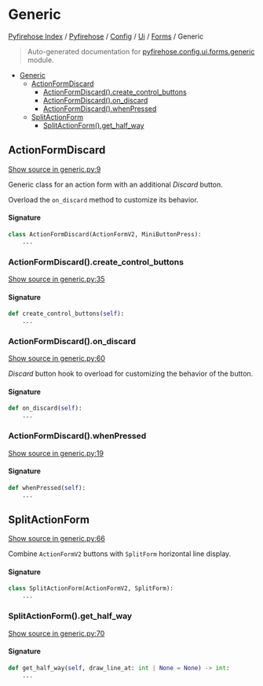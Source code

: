 # Generic

[Pyfirehose Index](../../../../README.md#pyfirehose-index) /
[Pyfirehose](../../../index.md#pyfirehose) /
[Config](../../index.md#config) /
[Ui](../index.md#ui) /
[Forms](./index.md#forms) /
Generic

> Auto-generated documentation for [pyfirehose.config.ui.forms.generic](https://github.com/pinax-network/pyfirehose/blob/main/pyfirehose/config/ui/forms/generic.py) module.

- [Generic](#generic)
  - [ActionFormDiscard](#actionformdiscard)
    - [ActionFormDiscard().create_control_buttons](#actionformdiscard()create_control_buttons)
    - [ActionFormDiscard().on_discard](#actionformdiscard()on_discard)
    - [ActionFormDiscard().whenPressed](#actionformdiscard()whenpressed)
  - [SplitActionForm](#splitactionform)
    - [SplitActionForm().get_half_way](#splitactionform()get_half_way)

## ActionFormDiscard

[Show source in generic.py:9](https://github.com/pinax-network/pyfirehose/blob/main/pyfirehose/config/ui/forms/generic.py#L9)

Generic class for an action form with an additional *Discard* button.

Overload the `on_discard` method to customize its behavior.

#### Signature

```python
class ActionFormDiscard(ActionFormV2, MiniButtonPress):
    ...
```

### ActionFormDiscard().create_control_buttons

[Show source in generic.py:35](https://github.com/pinax-network/pyfirehose/blob/main/pyfirehose/config/ui/forms/generic.py#L35)

#### Signature

```python
def create_control_buttons(self):
    ...
```

### ActionFormDiscard().on_discard

[Show source in generic.py:60](https://github.com/pinax-network/pyfirehose/blob/main/pyfirehose/config/ui/forms/generic.py#L60)

*Discard* button hook to overload for customizing the behavior of the button.

#### Signature

```python
def on_discard(self):
    ...
```

### ActionFormDiscard().whenPressed

[Show source in generic.py:19](https://github.com/pinax-network/pyfirehose/blob/main/pyfirehose/config/ui/forms/generic.py#L19)

#### Signature

```python
def whenPressed(self):
    ...
```



## SplitActionForm

[Show source in generic.py:66](https://github.com/pinax-network/pyfirehose/blob/main/pyfirehose/config/ui/forms/generic.py#L66)

Combine `ActionFormV2` buttons with `SplitForm` horizontal line display.

#### Signature

```python
class SplitActionForm(ActionFormV2, SplitForm):
    ...
```

### SplitActionForm().get_half_way

[Show source in generic.py:70](https://github.com/pinax-network/pyfirehose/blob/main/pyfirehose/config/ui/forms/generic.py#L70)

#### Signature

```python
def get_half_way(self, draw_line_at: int | None = None) -> int:
    ...
```


